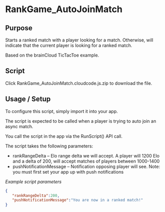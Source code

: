 # RankGame_AutoJoinMatch
## Purpose
Starts a ranked match with a player looking for a match. Otherwise, will indicate that the current player is looking for a ranked match.

Based on the brainCloud TicTacToe example.

## Script
Click RankGame_AutoJoinMatch.cloudcode.js.zip to download the file.

## Usage / Setup
To configure this script, simply import it into your app.

The script is expected to be called when a player is trying to auto join an async match.

You call the script in the app via the RunScript() API call.

The script takes the following parameters:

* rankRangeDelta – Elo range delta we will accept. A player will 1200 Elo and a delta of 200, will accept matches of players between 1000-1400
* pushNotificationMessage – Notification opposing player will see. Note: you must first set your app up with push notifications

*Example script parameters*
```json
{ 
   "rankRangeDelta":200,
   "pushNotificationMessage":"You are now in a ranked match!"
}
```